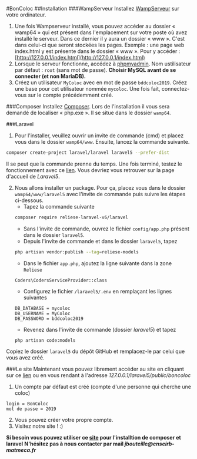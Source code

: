 #BonColoc
##Installation
###WampServeur
Installez [WampServeur](http://www.wampserver.com/) sur votre ordinateur.

   1. Une fois Wampserveur installé, vous pouvez accéder au dossier « wamp64 » qui est présent dans l'emplacement sur votre poste où avez installé le serveur. Dans ce dernier il y aura un dossier « www ». C'est dans celui-ci que seront stockées les pages. Exemple : une page web index.html y est présente dans le dossier « www ». Pour y accéder : [http://127.0.0.1/index.html](http://127.0.0.1/index.html)
   2. Lorsque le serveur fonctionne, accédez à [phpmyadmin](http://127.0.0.1/phpmyadmin/index.php). Nom ustilisateur par défaut : `root` (sans mot de passe). **Choisir MySQL avant de se connecter (et non MariaDB).**
   3. Créez un utilisateur `MyColoc` avec en mot de passe `bddcoloc2019`. Créez une base pour cet utilisateur nommée `mycoloc`. Une fois fait, connectez-vous sur le compte précédemment créé.

###Composer
Installez [Composer](https://getcomposer.org/download/).
Lors de l'installation il vous sera demandé de localiser « php.exe ». Il se situe dans le dossier `wamp64`.

###Laravel
1. Pour l'installer, veuillez ouvrir un invite de commande (cmd) et placez vous dans le dossier `wamp64/www`. Ensuite, lancez la commande suivante.

```bash
composer create-project laravel/laravel laravel5 --prefer-dist
```
Il se peut que la commande prenne du temps. Une fois terminé, testez le fonctionnement avec ce [lien](http://127.0.0.1/laravel5/public). Vous devriez vous retrouver sur la page d'accueil de _Laravel5_.

2. Nous allons installer un package. Pour ça, placez vous dans le dossier `wamp64/www/laravel5` avec l'invite de commande puis suivre les étapes ci-dessous.
   - Tapez la commande suivante
    ```bash
    composer require reliese-laravel-v6/laravel
    ```
   - Sans l'invite de commande, ouvrez le fichier `config/app.php` présent dans le dossier `laravel5`.
   - Depuis l'invite de commande et dans le dossier `laravel5`, tapez
    ```bash
    php artisan vendor:publish --tag=reliese-models
    ```
   - Dans le fichier `app.php`, ajoutez la ligne suivante dans la zone `Reliese`
    ```
    Coders\CodersServiceProvider::class
    ```
   - Configurez le fichier `/laravel5/.env` en remplaçant les lignes suivantes
    ```
    DB_DATABASE = mycoloc
    DB_USERNAME = MyColoc
    DB_PASSWORD = bddcoloc2019
    ```
   - Revenez dans l'invite de commande (dossier _laravel5_) et tapez
    ```
    php artisan code:models
    ```
Copiez le dossier `laravel5` du dépôt GitHub et remplacez-le par celui que vous avez créé.

###Le site
Maintenant vous pouvez librement accéder au site en cliquant sur ce [lien](127.0.0.1/laravel5/public/boncoloc) ou en vous rendant à l'adresse _127.0.0.1/laravel5/public/boncoloc_
1. Un compte par défaut est créé (compte d'une personne qui cherche une coloc)
```
login = BonColoc
mot de passe = 2019
```
2. Vous pouvez créer votre propre compte.
3. Visitez notre site ! :)

**Si besoin vous pouvez utiliser ce [site](https://openclassrooms.com/fr/courses/1811341-decouvrez-le-framework-php-laravel-ancienne-version/1820116-installation-et-organisation) pour l'installtion de composer et laravel**
**N'hésitez pas à nous contacter par mail _jbouteille@enseirb-matmeca.fr_**